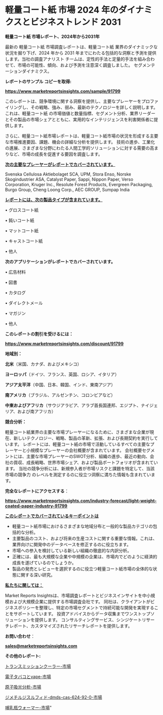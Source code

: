 # 軽量コート紙 市場 2024 年のダイナミクスとビジネストレンド 2031

<strong>軽量コート紙 市場レポート、2024年から2031年</strong>

最新の 軽量コート紙 市場調査レポートは、軽量コート紙 業界のダイナミックな状況を掘り下げ、2024 年から 2031 年までにわたる包括的な洞察と予測を提供します。当社の調査アナリスト チームは、定性的手法と定量的手法を組み合わせて、市場の可能性、傾向、および予測を注意深く調査しました。 セグメンテーションダイナミクス。



<strong>レポートのサンプル コピーを取得:</strong> <a href=https://www.marketreportsinsights.com/sample/91799>

<strong><u>https://www.marketreportsinsights.com/sample/91799</u></strong></a>

このレポートは、競争環境に関する洞察を提供し、主要なプレーヤーをプロファイリングし、その戦略、強み、弱み、最新のテクノロジーを詳しく説明します。 これは、軽量コート紙 の市場価値と数量指標、セグメント分析、業界リーダーとその製品の市場シェアとともに、実用的なインテリジェンスを利害関係者に提供します。

さらに、軽量コート紙市場レポートは、軽量コート紙市場の状況を形成する主要な市場推進要因、課題、機会の詳細な分析を提供します。 技術の進歩、工業化の進展、さまざまな分野にわたる人間工学的ソリューションに対する需要の高まりなど、市場の成長を促進する要因を調査します。



<strong><u>次の主要なプレーヤーがレポートでカバーされています。</u></strong>

Svenska Cellulosa Aktiebolaget SCA, UPM, Stora Enso, Norske Skogindustrier ASA, Catalyst Paper, Sappi, Nippon Paper, Verso Corporation, Kruger Inc., Resolute Forest Products, Evergreen Packaging, Burgo Group, Cheng Loong Corp., AEC GROUP, Sumpap India



<strong><u><b>レポートには、次の製品タイプが含まれています。</b></u></strong>

• グロスコート紙

• 鈍いコート紙

• マットコート紙

• キャストコート紙

• 他人



<strong><b>次のアプリケーションがレポートでカバーされています。</b></strong>

• 広告材料

• 図書

• カタログ

• ダイレクトメール

• マガジン

• 他人



<strong><b>このレポートの割引を受けるには：</b></strong><a href=https://www.marketreportsinsights.com/discount/91799>

<strong><u>https://www.marketreportsinsights.com/discount/91799</u></strong></a>



<strong>地域別：</strong>



<strong>北米</strong>（米国、カナダ、およびメキシコ）



<strong>ヨーロッパ</strong>（ドイツ、フランス、英国、ロシア、イタリア）



<strong>アジア太平洋</strong>（中国、日本、韓国、インド、東南アジア）



<strong>南アメリカ</strong>（ブラジル、アルゼンチン、コロンビアなど）



<strong>中東およびアフリカ</strong>（サウジアラビア、アラブ首長国連邦、エジプト、ナイジェリア、および南アフリカ）



<strong>競合分析：</strong>

軽量コート紙業界の主要な市場プレーヤーになるために、さまざまな企業が現在、新しいテクノロジー、戦略、製品の革新、拡張、および長期契約を実行しています。 レポートには、軽量コート紙の市場で活動しているすべての主要なプレーヤーと小規模なプレーヤーの会社概要が含まれています。 会社概要セグメントには、主要な市場プレーヤーのSWOT分析、組織の進歩、最近の動向、会社の買収、成長戦略、世界市場シェア、および製品ポートフォリオが含まれています。 当社の競争分析には、新規参入者が市場リスクと課題を特定して、当該市場の競争力 のレベルを測定するのに役立つ洞察に満ちた情報も含まれています。



<strong>完全なレポートにアクセスする</strong>：

<a href=https://www.marketreportsinsights.com/industry-forecast/light-weight-coated-paper-industry-91799>

<strong><u>https://www.marketreportsinsights.com/industry-forecast/light-weight-coated-paper-industry-91799</u></strong></a>



<strong><u><b>このレポートでカバーされているキーポイントは</b></u></strong>
<ul>
  <li>軽量コート紙市場におけるさまざまな地域分布と一般的な製品カテゴリの包括的な分析。</li>
  <li>主要製品のコスト、および将来の生産コストに関する重要な情報。これは、業界向けに開発中のデータベースを修正するのに役立ちます。</li>
  <li>市場への参入を検討している新しい組織の徹底的な内訳分析。</li>
  <li>正確には、最も大規模な企業や中規模の企業は、市場内でどのように経済的成長を遂げているのでしょうか。</li>
  <li>製品の発売とレビューを選択するのに役立つ軽量コート紙市場の全体的な状態に関する深い研究。</li>
</ul>


<strong><u><b>私たちに関しては：</b></u></strong>

Market Reports Insightsは、市場調査レポートとビジネスインサイトを中小規模および大規模企業に提供する市場調査会社です。 同社は、クライアントがビジネスポリシーを整理し、特定の市場セグメントで持続可能な開発を実現することをサポートしています。 投資アドバイスからデータ収集までワンストップソリューションを提供します。 コンサルティングサービス、シンジケートリサーチレポート、カスタマイズされたリサーチレポートを提供します。



<strong><b>お問い合わせ</b></strong>：

<a href=mailto:sales@marketreportsinsights.com>

<strong><u>sales@marketreportsinsights.com</u></strong></a>



<strong>その他のレポート:</strong>

<a href=https://www.linkedin.com/pulse/トランスミッションクーラー-市場-2023-新興市場-将来の動向と市場需要-sbn9f/>トランスミッションクーラー-市場</a>

<a href=https://www.linkedin.com/pulse/電子タバコとvape-市場-2023-新興市場-将来の動向と市場需要-2030-pr-news-hub-emeof/>電子タバコとvape-市場</a>

<a href=https://www.linkedin.com/pulse/原子吸光分析-市場-2023-最新の-cagr-および成長分析-2030-d2gsc/>原子吸光分析-市場</a>

<a href=https://www.linkedin.com/pulse/ジメチルジスルフィド-dmds-cas-624-92-0-市場-2023-1jyzf/>ジメチルジスルフィド-dmds-cas-624-92-0-市場</a>

<a href=https://www.linkedin.com/pulse/哺乳瓶ウォーマー-市場-2023-年のダイナミクスとビジネストレンド-2030-yafsf/>哺乳瓶ウォーマー-市場</a>"
